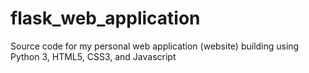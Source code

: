 # flask_web_application
Source code for my personal web application (website) building using Python 3, HTML5, CSS3, and Javascript
